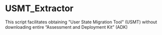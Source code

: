 # USMT_Extractor
This script facilitates obtaining "User State Migration Tool" (USMT) without downloading entire “Assessment and Deployment Kit” (ADK)
